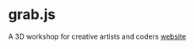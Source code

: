 grab.js
=======

A 3D workshop for creative artists and coders [website](http://eranws.github.io/grab.js/)
